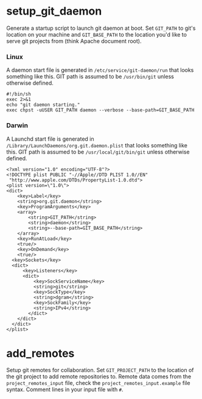 setup_git_daemon
================

Generate a startup script to launch git daemon at boot.  Set `GIT_PATH` to git's location on your machine and `GIT_BASE_PATH` to the location you'd like to serve git projects from (think Apache document root).

### Linux ###
A daemon start file is generated in `/etc/service/git-daemon/run` that looks something like this. GIT path is assumed to be `/usr/bin/git` unless otherwise defined.

	#!/bin/sh
	exec 2>&1
	echo "git daemon starting."
	exec chpst -uUSER GIT_PATH daemon --verbose --base-path=GIT_BASE_PATH


### Darwin ###
A Launchd start file is generated in `/Library/LaunchDaemons/org.git.daemon.plist` that looks something like this. GIT path is assumed to be `/usr/local/git/bin/git` unless otherwise defined.

	<?xml version="1.0" encoding="UTF-8"?>
	<!DOCTYPE plist PUBLIC "-//Apple//DTD PLIST 1.0//EN"
	 "http://www.apple.com/DTDs/PropertyList-1.0.dtd">
	<plist version=\"1.0\">
	<dict>
		<key>Label</key>
		<string>org.git.daemon</string>
		<key>ProgramArguments</key>
		<array>
			<string>GIT_PATH</string>
			<string>daemon</string>
			<string>--base-path=GIT_BASE_PATH</string>
		</array>
		<key>RunAtLoad</key>
		<true/>
		<key>OnDemand</key>
		<true/>
	  <key>Sockets</key>
	  <dict>
	      <key>Listeners</key>
	      <dict>
	          <key>SockServiceName</key>
	          <string>git</string>
	          <key>SockType</key>
	          <string>dgram</string>
	          <key>SockFamily</key>
	          <string>IPv4</string>
	        </dict>
	    </dict>
	  </dict>
	</plist>


add_remotes
===========

Setup git remotes for collaboration. Set `GIT_PROJECT_PATH` to the location of the git project to add remote repositories to.  Remote data comes from the `project_remotes_input` file, check the `project_remotes_input.example` file syntax.  Comment lines in your input file with `#`.
